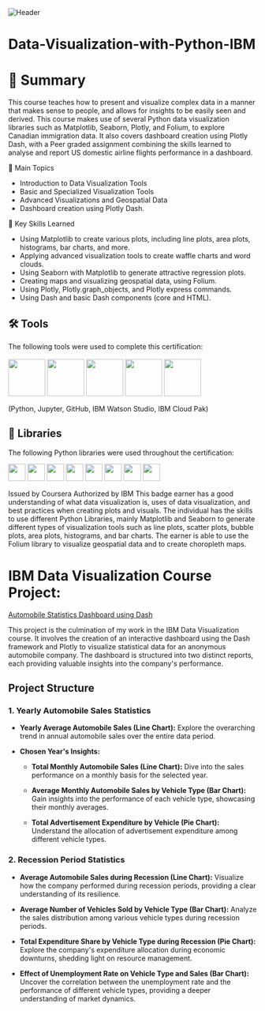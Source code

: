 <img src="https://github.com/user-attachments/assets/ef0a5280-7030-472e-a53d-5d9b2288d830" alt="Header"/>


# **Data-Visualization-with-Python-IBM**


  # 📄 Summary
  This course teaches how to present and visualize complex data in a manner that makes sense to people, and allows for insights to be easily seen and derived. This course makes use of several Python data visualization libraries such as Matplotlib, Seaborn, Plotly, and Folium, to explore Canadian immigration data. It also covers dashboard creation using Plotly Dash, with a Peer graded assignment combining the skills learned to analyse and report US domestic airline flights performance in a dashboard.
  
  📑 Main Topics
  
  - Introduction to Data Visualization Tools
  - Basic and Specialized Visualization Tools
  - Advanced Visualizations and Geospatial Data
  - Dashboard creation using Plotly Dash.

🔑 Key Skills Learned

-  Using Matplotlib to create various plots, including line plots, area plots, histograms, bar charts, and more.
- Applying advanced visualization tools to create waffle charts and word clouds.
- Using Seaborn with Matplotlib to generate attractive regression plots.
- Creating maps and visualizing geospatial data, using Folium.
- Using Plotly, Plotly.graph_objects, and Plotly express commands.
- Using Dash and basic Dash components (core and HTML).

## 🛠️ Tools
The following tools were used to complete this certification: <br> <br>
  <img src="https://user-images.githubusercontent.com/84391594/152705364-f16bb223-41aa-4510-8113-51171dfe9953.png" height="75">
  <img src="https://user-images.githubusercontent.com/84391594/152705271-083f8784-b3c9-4065-9733-ea3fa8ad5a7a.png" height="75">
  <img src="https://user-images.githubusercontent.com/84391594/152705273-adffe1bf-b509-44d0-b3ac-671cce5071df.svg" height="75">
  <img src="https://user-images.githubusercontent.com/84391594/152705324-68f777a0-3875-4b65-ae96-646643284541.png" height="75">
  <img src="https://user-images.githubusercontent.com/84391594/152705298-bb170d32-3dd0-4ad4-8221-8b7b029116b4.png" height="75">
</p>
(Python, Jupyter, GitHub, IBM Watson Studio, IBM Cloud Pak)

## 📖 Libraries
The following Python libraries were used throughout the certification: <br> 
<p align="left">
  <img  src="https://user-images.githubusercontent.com/84391594/152706127-ce41990f-2588-472a-b5df-6b403a5947e6.png" height="35">
  <img  src="https://user-images.githubusercontent.com/84391594/152706130-5577011e-ecb3-47aa-af73-f6bd1bda05bc.png" height="35">
  <img  src="https://user-images.githubusercontent.com/84391594/152706132-5939da7e-7d1e-43b8-9c46-2d3fe5198dda.png" height="35">
  <img  src="https://user-images.githubusercontent.com/84391594/152706135-85cdd35e-922a-414a-a198-c670fbf8fb25.svg" height="35">
  <img  src="https://user-images.githubusercontent.com/84391594/152706148-36f27f03-1967-45d1-82d8-f6c149c6f21c.svg" height="35">
  <img  src="https://user-images.githubusercontent.com/84391594/152706211-7966848a-a2e1-4c4a-bc08-594a4ca6ff07.png" height="35">
 <img  src="https://user-images.githubusercontent.com/84391594/152706214-d018bc5e-1477-4de2-94d7-5c0886e0477d.png" height="35">
 <img  src="https://user-images.githubusercontent.com/84391594/152706217-c0cfd9d8-22ad-4c3b-9ac7-70a6cf2799f7.png" height="35"> <br>
</p>


Issued by Coursera
Authorized by IBM
This badge earner has a good understanding of what data visualization is, uses of data visualization, and best practices when creating plots and visuals. The individual has the skills to use different Python Libraries, mainly Matplotlib and Seaborn to generate different types of visualization tools such as line plots, scatter plots, bubble plots, area plots, histograms, and bar charts. The earner is able to use the Folium library to visualize geospatial data and to create choropleth maps.



# IBM Data Visualization Course Project:
[Automobile Statistics Dashboard using Dash]("https://github.com/dattesh2507/Data-Visualization-with-Python-IBM/blob/main/Automobile%20Sales%20Statistics%20Dashboard.py")

This project is the culmination of my work in the IBM Data Visualization course. It involves the creation of an interactive dashboard using the Dash framework and Plotly to visualize statistical data for an anonymous automobile company. The dashboard is structured into two distinct reports, each providing valuable insights into the company's performance.

## Project Structure

### 1. Yearly Automobile Sales Statistics

- **Yearly Average Automobile Sales (Line Chart):** Explore the overarching trend in annual automobile sales over the entire data period.

- **Chosen Year's Insights:**
  - **Total Monthly Automobile Sales (Line Chart):** Dive into the sales performance on a monthly basis for the selected year.
  
  - **Average Monthly Automobile Sales by Vehicle Type (Bar Chart):** Gain insights into the performance of each vehicle type, showcasing their monthly averages.
  
  - **Total Advertisement Expenditure by Vehicle (Pie Chart):** Understand the allocation of advertisement expenditure among different vehicle types.

### 2. Recession Period Statistics

- **Average Automobile Sales during Recession (Line Chart):** Visualize how the company performed during recession periods, providing a clear understanding of its resilience.

- **Average Number of Vehicles Sold by Vehicle Type (Bar Chart):** Analyze the sales distribution among various vehicle types during recession periods.

- **Total Expenditure Share by Vehicle Type during Recession (Pie Chart):** Explore the company's expenditure allocation during economic downturns, shedding light on resource management.

- **Effect of Unemployment Rate on Vehicle Type and Sales (Bar Chart):** Uncover the correlation between the unemployment rate and the performance of different vehicle types, providing a deeper understanding of market dynamics.



